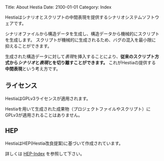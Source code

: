Title: About Hestia
Date: 2100-01-01
Category: Index

Hestiaはシナリオとスクリプトの中間表現を提供するシナリオシステムソフトウェアです。

シナリオファイルから構造データを生成し、構造データから機械的にスクリプトを生成します。
スクリプトが機械的に生成されるため、バグの混入を最小限に抑えることができます。

生成された構造データに対して*表現*を挿入することにより、**従来のスクリプト方式から*シナリオ*と*表現*とを切り離すことができます。**
これがHestiaの提供する**中間表現**という考え方です。

## ライセンス

HestiaはGPLv3ライセンスが適用されます。

Hestiaを用いて生成された成果物（プロジェクトファイルやスクリプト）にGPLv3が適用されることはありません。

## HEP

HestiaはHEP(Hestia改良提案)に基づいて作成されています。

詳しくは [HEP-Index] を参照して下さい。

[HEP-Index]: /hestia/hep-index.html
